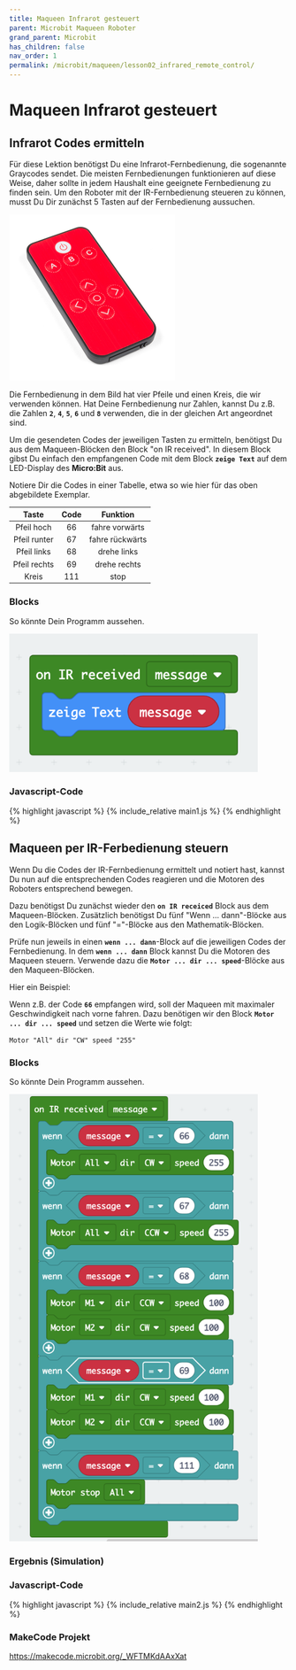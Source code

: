 ```yaml
---
title: Maqueen Infrarot gesteuert
parent: Microbit Maqueen Roboter
grand_parent: Microbit
has_children: false
nav_order: 1
permalink: /microbit/maqueen/lesson02_infrared_remote_control/
---
```


# Maqueen Infrarot gesteuert

## Infrarot Codes ermitteln

Für diese Lektion benötigst Du eine Infrarot-Fernbedienung, die sogenannte Graycodes sendet. Die meisten Fernbedienungen funktionieren auf diese Weise, daher sollte in jedem Haushalt eine geeignete Fernbedienung zu finden sein.
Um den Roboter mit der IR-Fernbedienung steueren zu können, musst Du Dir zunächst 5 Tasten auf der Fernbedienung aussuchen.

<img src="./ir-remote.jpeg" width="300px"/>

Die Fernbedienung in dem Bild hat vier Pfeile und einen Kreis, die wir verwenden können. Hat Deine Fernbedienung nur Zahlen, kannst Du z.B. die Zahlen __`2`__, __`4`__, __`5`__, __`6`__ und __`8`__ verwenden, die in der gleichen Art angeordnet sind.

Um die gesendeten Codes der jeweiligen Tasten zu ermitteln, benötigst Du aus dem Maqueen-Blöcken den Block "on IR received". In diesem Block gibst Du einfach den empfangenen Code mit dem Block __`zeige Text`__ auf dem LED-Display des __Micro:Bit__ aus.

Notiere Dir die Codes in einer Tabelle, etwa so wie hier für das oben abgebildete Exemplar.

| Taste | Code | Funktion  |
| :---:| :---:| :---:|
| Pfeil hoch | 66 | fahre vorwärts |
| Pfeil runter | 67 | fahre rückwärts |
| Pfeil links | 68 | drehe links |
| Pfeil rechts | 69 | drehe rechts |
| Kreis | 111 | stop |

### Blocks

So könnte Dein Programm aussehen.

<img src="./screenshot1.png" width="450px"/>

### Javascript-Code

{% highlight javascript %}
    {% include_relative main1.js %}
{% endhighlight %}

## Maqueen per IR-Ferbedienung steuern

Wenn Du die Codes der IR-Fernbedienung ermittelt und notiert hast, kannst Du nun auf die entsprechenden Codes reagieren und die Motoren des Roboters entsprechend bewegen.

Dazu benötigst Du zunächst wieder den __`on IR receiced`__ Block aus dem Maqueen-Blöcken. Zusätzlich benötigst Du fünf "Wenn ... dann"-Blöcke aus den Logik-Blöcken und fünf "="-Blöcke aus den Mathematik-Blöcken.

Prüfe nun jeweils in einen __`wenn ... dann`__-Block auf die jeweiligen Codes der Fernbedienung. In dem __`wenn ... dann`__ Block kannst Du die Motoren des Maqueen steuern. Verwende dazu die __`Motor ... dir ... speed`__-Blöcke aus den Maqueen-Blöcken.

Hier ein Beispiel:

Wenn z.B. der Code __`66`__ empfangen wird, soll der Maqueen mit maximaler Geschwindigkeit nach vorne fahren. Dazu benötigen wir den Block __`Motor ... dir ... speed`__ und setzen die Werte wie folgt:

```
Motor "All" dir "CW" speed "255"
```

### Blocks

So könnte Dein Programm aussehen.

<img src="./screenshot2.png" width="450px"/>

### Ergebnis (Simulation)


### Javascript-Code

{% highlight javascript %}
    {% include_relative main2.js %}
{% endhighlight %}

### MakeCode Projekt

https://makecode.microbit.org/_WFTMKdAAxXat